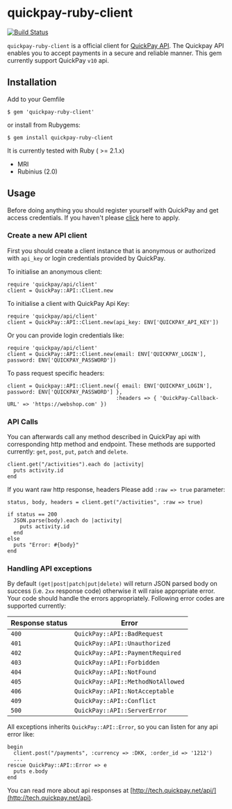 quickpay-ruby-client
======================
[![Build Status](https://travis-ci.org/QuickPay/quickpay-ruby-client.svg)](https://travis-ci.org/QuickPay/quickpay-ruby-client)

`quickpay-ruby-client` is a official client for [QuickPay API](http://tech.quickpay.net/api). The Quickpay API enables you to accept payments in a secure and reliable manner. This gem currently support QuickPay `v10` api.

## Installation

Add to your Gemfile
  
    $ gem 'quickpay-ruby-client'

or install from Rubygems:
  
    $ gem install quickpay-ruby-client
  
It is currently tested with Ruby ( >= 2.1.x)

* MRI
* Rubinius (2.0)

## Usage

Before doing anything you should register yourself with QuickPay and get access credentials. If you haven't please [click](https://quickpay.net/) here to apply.

### Create a new API client

First you should create a client instance that is anonymous or authorized with `api_key` or login credentials provided by QuickPay. 

To initialise an anonymous client:

```
require 'quickpay/api/client'
client = QuickPay::API::Client.new
```

To initialise a client with QuickPay Api Key:

```
require 'quickpay/api/client'
client = QuickPay::API::Client.new(api_key: ENV['QUICKPAY_API_KEY'])
```

Or you can provide login credentials like:

```
require 'quickpay/api/client'
client = QuickPay::API::Client.new(email: ENV['QUICKPAY_LOGIN'], password: ENV['QUICKPAY_PASSWORD'])
```

To pass request specific headers:

```
client = Quickpay::API::Client.new({ email: ENV['QUICKPAY_LOGIN'], password: ENV['QUICKPAY_PASSWORD'] }, 
                                   :headers => { 'QuickPay-Callback-URL' => 'https://webshop.com' }) 
```


### API Calls

You can afterwards call any method described in QuickPay api with corresponding http method and endpoint. These methods are supported currently: `get`, `post`, `put`, `patch` and `delete`.

```
client.get("/activities").each do |activity|
  puts activity.id
end

```

If you want raw http response, headers Please add `:raw => true` parameter:

```
status, body, headers = client.get("/activities", :raw => true)

if status == 200
  JSON.parse(body).each do |activity|
    puts activity.id
  end
else
  puts "Error: #{body}"
end

```

### Handling API exceptions

By default `(get|post|patch|put|delete)` will return JSON parsed body on success (i.e. `2xx` response code) otherwise it will raise appropriate error. Your code should handle the errors appropriately. Following error codes are supported currently:


Response status |  Error    |
----------------| ----------|
`400` | `QuickPay::API::BadRequest`
`401` | `QuickPay::API::Unauthorized` 
`402` | `QuickPay::API::PaymentRequired`
`403` | `QuickPay::API::Forbidden`
`404` | `QuickPay::API::NotFound`
`405` | `QuickPay::API::MethodNotAllowed`
`406` | `QuickPay::API::NotAcceptable`
`409` | `QuickPay::API::Conflict`
`500` | `QuickPay::API::ServerError`

All exceptions inherits `QuickPay::API::Error`, so you can listen for any api error like:

```
begin
  client.post("/payments", :currency => :DKK, :order_id => '1212')
  ... 
rescue QuickPay::API::Error => e
  puts e.body
end
```

You can read more about api responses at [http://tech.quickpay.net/api/](http://tech.quickpay.net/api).
